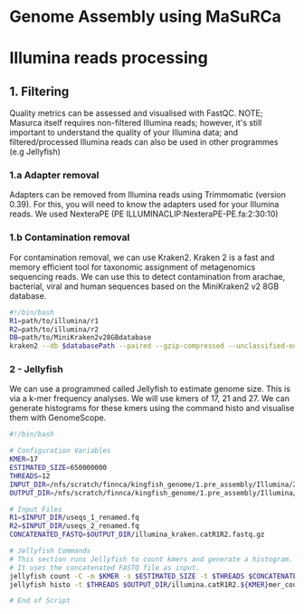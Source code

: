 # Genome Assembly using MaSuRCa
# Illumina reads processing

## 1. Filtering
Quality metrics can be assessed and visualised with FastQC. NOTE; Masurca itself requires non-filtered Illumina reads; however, it's still important to understand the quality of your Illumina data; and filtered/processed Illumina reads can also be used in other programmes (e.g Jellyfish)
### 1.a Adapter removal
Adapters can be removed from Illumina reads using Trimmomatic (version 0.39).
For this, you will need to know the adapters used for your Illumina reads.
We used NexteraPE (PE ILLUMINACLIP:NexteraPE-PE.fa:2:30:10)
### 1.b Contamination removal
For contamination removal, we can use Kraken2. Kraken 2 is a fast and memory efficient tool for taxonomic assignment of metagenomics sequencing reads.
We can use this to detect contamination from arachae, bacterial, viral and human sequences based on the  MiniKraken2 v2 8GB database.

```bash
#!/bin/bash
R1=path/to/illumina/r1
R2=path/to/illumina/r2
DB=path/to/MiniKraken2v28GBdatabase
kraken2 --db $databasePath --paired --gzip-compressed --unclassified-out useqs#.fq --classified-out cseqs#.fq --report kraken_report $R1 $R2
````

### 2 - Jellyfish
We can use a programmed called Jellyfish to estimate genome size.
This is via a k-mer frequency analyses.
We will use kmers of 17, 21 and 27. We can generate histograms for these kmers using the command histo and visualise them with GenomeScope.

```bash
#!/bin/bash

# Configuration Variables
KMER=17
ESTIMATED_SIZE=650000000
THREADS=12
INPUT_DIR=/nfs/scratch/finnca/kingfish_genome/1.pre_assembly/Illumina/2.kraken
OUTPUT_DIR=/nfs/scratch/finnca/kingfish_genome/1.pre_assembly/Illumina/jellyfish

# Input Files
R1=$INPUT_DIR/useqs_1_renamed.fq
R2=$INPUT_DIR/useqs_2_renamed.fq
CONCATENATED_FASTQ=$OUTPUT_DIR/illumina_kraken.catR1R2.fastq.gz

# Jellyfish Commands
# This section runs Jellyfish to count kmers and generate a histogram.
# It uses the concatenated FASTQ file as input.
jellyfish count -C -m $KMER -s $ESTIMATED_SIZE -t $THREADS $CONCATENATED_FASTQ -o $OUTPUT_DIR/illumina.catR1R2.${KMER}mer_counts.jf
jellyfish histo -t $THREADS $OUTPUT_DIR/illumina.catR1R2.${KMER}mer_counts.jf > $OUTPUT_DIR/illumina.catR1R2.${KMER}mer_counts.histo

# End of Script
````
